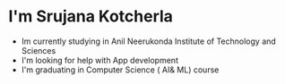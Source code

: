 # I'm Srujana Kotcherla
 - Im currently studying in Anil Neerukonda Institute of Technology and Sciences
 - I'm looking for help with App development
 - I'm graduating in Computer Science ( AI& ML) course
